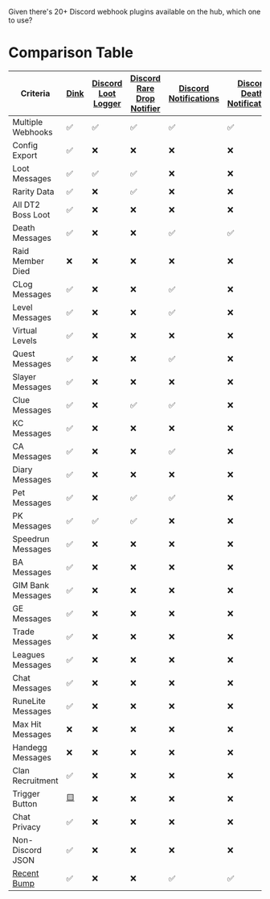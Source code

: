 Given there's 20+ Discord webhook plugins available on the hub, which one to use?

# Comparison Table

| Criteria          | [Dink][1] | [Discord Loot Logger][2] | [Discord Rare Drop Notifier][3] | [Discord Notifications][4] | [Discord Death Notifications][5] | [Discord Collection Logger][6] | [Better Discord Loot Logger][7] | [Discord Level Notifications][8] | [Raid Shamer][9] | [Universal Discord Notifications][10] | [Discord Notifier][11] | [Clan Chat Webhooks][12] | [DropTracker][13] | [Discord Group Bank Notifications][14] | [Discord Screenshot][15] | [Discord Notifications/Split Tracker][16] | [GIM Bank Discord][17] | [Discord Chat Logger][18] | [MaxHitAlert][19] | [Handegg Discord Webhook][20] | [Discord Recruitment Notifier][21] |
| ----------------- | --------- | ------------------------ | ------------------------------- | -------------------------- | -------------------------------- | ------------------------------ | ------------------------------- | -------------------------------- | ---------------- | ------------------------------------- | ---------------------- | ------------------------ | ----------------- | -------------------------------------- | ------------------------ | ----------------------------------------- | ---------------------- | ------------------------- | ----------------- | ----------------------------- | ---------------------------------- |
| Multiple Webhooks | ✅        | ✅                       | ✅                              | ✅                         | ✅                               | ✅                             | ✅                              | ❌                               | ❌               | ✅                                    | ❌                     | ❌                       | ❌                | ❌                                     | ✅                       | ❌                                        | ❌                     | ❌                        | ❌                | ❌                            | ✅                                 |
| Config Export     | ✅        | ❌                       | ❌                              | ❌                         | ❌                               | ❌                             | ❌                              | ❌                               | ❌               | ❌                                    | ❌                     | ❌                       | ❌                | ❌                                     | ❌                       | ❌                                        | ❌                     | ❌                        | ❌                | ❌                            | ❌                                 |
| Loot Messages     | ✅        | ✅                       | ✅                              | ❌                         | ❌                               | ❌                             | ✅                              | ❌                               | ❌               | ✅                                    | ❌                     | [🟨][24]                 | ✅                | ❌                                     | ❌                       | ✅                                        | ❌                     | ❌                        | ❌                | ❌                            | ❌                                 |
| Rarity Data       | ✅        | ❌                       | ✅                              | ❌                         | ❌                               | ❌                             | ❌                              | ❌                               | ❌               | ❌                                    | ❌                     | ❌                       | ✅                | ❌                                     | ❌                       | ✅                                        | ❌                     | ❌                        | ❌                | ❌                            | ❌                                 |
| All DT2 Boss Loot | ✅        | ❌                       | ❌                              | ❌                         | ❌                               | ❌                             | ❌                              | ❌                               | ❌               | ❌                                    | ❌                     | ❌                       | ❌                | ❌                                     | ❌                       | ❌                                        | ❌                     | ❌                        | ❌                | ❌                            | ❌                                 |
| Death Messages    | ✅        | ❌                       | ❌                              | ✅                         | ✅                               | ❌                             | ❌                              | ❌                               | ✅               | ✅                                    | ❌                     | ❌                       | ❌                | ❌                                     | ❌                       | ✅                                        | ❌                     | ❌                        | ❌                | ❌                            | ❌                                 |
| Raid Member Died  | ❌        | ❌                       | ❌                              | ❌                         | ❌                               | ❌                             | ❌                              | ❌                               | ✅               | ❌                                    | ❌                     | ❌                       | ❌                | ❌                                     | ❌                       | ❌                                        | ❌                     | ❌                        | ❌                | ❌                            | ❌                                 |
| CLog Messages     | ✅        | ❌                       | ❌                              | ✅                         | ❌                               | ✅                             | ✅                              | ❌                               | ❌               | ✅                                    | ❌                     | [🟨][24]                 | ✅                | ❌                                     | ❌                       | ✅                                        | ❌                     | ❌                        | ❌                | ❌                            | ❌                                 |
| Level Messages    | ✅        | ❌                       | ❌                              | ✅                         | ❌                               | ❌                             | ❌                              | ✅                               | ❌               | ✅                                    | ❌                     | [🟨][24]                 | ❌                | ❌                                     | ❌                       | ✅                                        | ❌                     | ❌                        | ❌                | ❌                            | ❌                                 |
| Virtual Levels    | ✅        | ❌                       | ❌                              | ❌                         | ❌                               | ❌                             | ❌                              | ❌                               | ❌               | ❌                                    | ❌                     | ❌                       | ❌                | ❌                                     | ❌                       | ❌                                        | ❌                     | ❌                        | ❌                | ❌                            | ❌                                 |
| Quest Messages    | ✅        | ❌                       | ❌                              | ✅                         | ❌                               | ❌                             | ❌                              | ❌                               | ❌               | ✅                                    | ❌                     | [🟨][24]                 | ❌                | ❌                                     | ❌                       | ✅                                        | ❌                     | ❌                        | ❌                | ❌                            | ❌                                 |
| Slayer Messages   | ✅        | ❌                       | ❌                              | ❌                         | ❌                               | ❌                             | ❌                              | ❌                               | ❌               | ✅                                    | ❌                     | ❌                       | ❌                | ❌                                     | ❌                       | ❌                                        | ❌                     | ❌                        | ❌                | ❌                            | ❌                                 |
| Clue Messages     | ✅        | ❌                       | ✅                              | ✅                         | ❌                               | ❌                             | ❌                              | ❌                               | ❌               | ✅                                    | ❌                     | [🟨][24]                 | ❌                | ❌                                     | ❌                       | ✅                                        | ❌                     | ❌                        | ❌                | ❌                            | ❌                                 |
| KC Messages       | ✅        | ❌                       | ❌                              | ❌                         | ❌                               | ❌                             | ❌                              | ❌                               | ❌               | ❌                                    | ❌                     | ❌                       | [🟨][25]          | ❌                                     | ❌                       | [🟨][25]                                  | ❌                     | ❌                        | ❌                | ❌                            | ❌                                 |
| CA Messages       | ✅        | ❌                       | ❌                              | ✅                         | ❌                               | ❌                             | ❌                              | ❌                               | ❌               | ❌                                    | ❌                     | [🟨][24]                 | ✅                | ❌                                     | ❌                       | ❌                                        | ❌                     | ❌                        | ❌                | ❌                            | ❌                                 |
| Diary Messages    | ✅        | ❌                       | ❌                              | ❌                         | ❌                               | ❌                             | ❌                              | ❌                               | ❌               | ❌                                    | ❌                     | [🟨][24]                 | ❌                | ❌                                     | ❌                       | ❌                                        | ❌                     | ❌                        | ❌                | ❌                            | ❌                                 |
| Pet Messages      | ✅        | ❌                       | ✅                              | ✅                         | ❌                               | ✅                             | ✅                              | ❌                               | ❌               | ✅                                    | ❌                     | [🟨][24]                 | ✅                | ❌                                     | ❌                       | ✅                                        | ❌                     | ❌                        | ❌                | ❌                            | ❌                                 |
| PK Messages       | ✅        | ✅                       | ✅                              | ❌                         | ❌                               | ❌                             | ❌                              | ❌                               | ❌               | ✅                                    | ❌                     | [🟨][24]                 | ✅                | ❌                                     | ❌                       | ✅                                        | ❌                     | ❌                        | ❌                | ❌                            | ❌                                 |
| Speedrun Messages | ✅        | ❌                       | ❌                              | ❌                         | ❌                               | ❌                             | ❌                              | ❌                               | ❌               | ❌                                    | ❌                     | ❌                       | ❌                | ❌                                     | ❌                       | ❌                                        | ❌                     | ❌                        | ❌                | ❌                            | ❌                                 |
| BA Messages       | ✅        | ❌                       | ❌                              | ❌                         | ❌                               | ❌                             | ❌                              | ❌                               | ❌               | ❌                                    | ❌                     | ❌                       | ✅                | ❌                                     | ❌                       | ❌                                        | ❌                     | ❌                        | ❌                | ❌                            | ❌                                 |
| GIM Bank Messages | ✅        | ❌                       | ❌                              | ❌                         | ❌                               | ❌                             | ❌                              | ❌                               | ❌               | ❌                                    | ❌                     | ❌                       | ❌                | ✅                                     | ❌                       | ❌                                        | ✅                     | ❌                        | ❌                | ❌                            | ❌                                 |
| GE Messages       | ✅        | ❌                       | ❌                              | ❌                         | ❌                               | ❌                             | ❌                              | ❌                               | ❌               | ❌                                    | ❌                     | ❌                       | ❌                | ❌                                     | ❌                       | ❌                                        | ❌                     | ❌                        | ❌                | ❌                            | ❌                                 |
| Trade Messages    | ✅        | ❌                       | ❌                              | ❌                         | ❌                               | ❌                             | ❌                              | ❌                               | ❌               | ❌                                    | ❌                     | ❌                       | ❌                | ❌                                     | ❌                       | ❌                                        | ❌                     | ❌                        | ❌                | ❌                            | ❌                                 |
| Leagues Messages  | ✅        | ❌                       | ❌                              | ❌                         | ❌                               | ❌                             | ❌                              | ❌                               | ❌               | ❌                                    | ❌                     | ❌                       | ❌                | ❌                                     | ❌                       | ❌                                        | ❌                     | ❌                        | ❌                | ❌                            | ❌                                 |
| Chat Messages     | ✅        | ❌                       | ❌                              | ❌                         | ❌                               | ❌                             | ❌                              | ❌                               | ❌               | ❌                                    | ❌                     | [🟨][24]                 | ❌                | ❌                                     | ❌                       | ❌                                        | ❌                     | ✅                        | ❌                | ❌                            | ❌                                 |
| RuneLite Messages | ✅        | ❌                       | ❌                              | ❌                         | ❌                               | ❌                             | ❌                              | ❌                               | ❌               | ❌                                    | ✅                     | ❌                       | ❌                | ❌                                     | ❌                       | ❌                                        | ❌                     | ❌                        | ❌                | ❌                            | ❌                                 |
| Max Hit Messages  | ❌        | ❌                       | ❌                              | ❌                         | ❌                               | ❌                             | ❌                              | ❌                               | ❌               | ❌                                    | ❌                     | ❌                       | ❌                | ❌                                     | ❌                       | ❌                                        | ❌                     | ❌                        | ✅                | ❌                            | ❌                                 |
| Handegg Messages  | ❌        | ❌                       | ❌                              | ❌                         | ❌                               | ❌                             | ❌                              | ❌                               | ❌               | ❌                                    | ❌                     | ❌                       | ❌                | ❌                                     | ❌                       | ❌                                        | ❌                     | ❌                        | ❌                | ✅                            | ❌                                 |
| Clan Recruitment  | ✅        | ❌                       | ❌                              | ❌                         | ❌                               | ❌                             | ❌                              | ❌                               | ❌               | ❌                                    | ❌                     | [🟨][24]                 | ❌                | ❌                                     | ❌                       | ❌                                        | ❌                     | ❌                        | ❌                | ❌                            | ✅                                 |
| Trigger Button    | [🟨][23]  | ❌                       | ❌                              | ❌                         | ❌                               | ❌                             | ❌                              | ❌                               | ❌               | ❌                                    | ❌                     | ❌                       | ❌                | ❌                                     | ✅                       | [🟨][25]                                  | ❌                     | ❌                        | ❌                | ❌                            | ❌                                 |
| Chat Privacy      | ✅        | ❌                       | ❌                              | ❌                         | ❌                               | ❌                             | ❌                              | ❌                               | ❌               | ❌                                    | ❌                     | ❌                       | ❌                | ❌                                     | ✅                       | ❌                                        | ❌                     | ❌                        | ❌                | ❌                            | ❌                                 |
| Non-Discord JSON  | ✅        | ❌                       | ❌                              | ❌                         | ❌                               | ❌                             | ❌                              | ❌                               | ❌               | ❌                                    | ❌                     | ✅                       | ❌                | ❌                                     | ❌                       | ❌                                        | ❌                     | ❌                        | ❌                | ❌                            | ❌                                 |
| [Recent Bump][22] | ✅        | ❌                       | ❌                              | ✅                         | ✅                               | ✅                             | ✅                              | ❌                               | ✅               | ❌                                    | ❌                     | ✅                       | ✅                | ❌                                     | ✅                       | ❌                                        | ❌                     | ✅                        | ❌                | ❌                            | ❌                                 |
 
[1]: https://runelite.net/plugin-hub/show/dink
[2]: https://runelite.net/plugin-hub/show/discord-loot-logger
[3]: https://runelite.net/plugin-hub/show/discord-rare-drop-notificater
[4]: https://runelite.net/plugin-hub/show/discord-notifications
[5]: https://runelite.net/plugin-hub/show/discord-death-notifications
[6]: https://runelite.net/plugin-hub/show/discord-collection-logger
[7]: https://runelite.net/plugin-hub/show/better-discord-loot-logger
[8]: https://runelite.net/plugin-hub/show/discord-level-notifications
[9]: https://runelite.net/plugin-hub/show/raidshamer
[10]: https://runelite.net/plugin-hub/show/universal-discord-notifications
[11]: https://runelite.net/plugin-hub/show/discord-notifier
[12]: https://runelite.net/plugin-hub/show/clan-chat-webhook
[13]: https://runelite.net/plugin-hub/show/droptracker
[14]: https://runelite.net/plugin-hub/show/discord-group-bank-notifications
[15]: https://runelite.net/plugin-hub/show/discord-screenshot
[16]: https://runelite.net/plugin-hub/show/discordnotificationsaio
[17]: https://runelite.net/plugin-hub/show/gim-bank-discord
[18]: https://runelite.net/plugin-hub/show/discord-chat-logger
[19]: https://runelite.net/plugin-hub/show/maxhitalert
[20]: https://runelite.net/plugin-hub/show/handegg-discord-webhook
[21]: https://runelite.net/plugin-hub/show/discord-recruitment-notifier
[22]: ## "Updated in past year"
[23]: ## "Can use ::TriggerDink via Chat Notifier"
[24]: ## "Only if broadcasted to clan chat"
[25]: ## "Only available for loot notifications"
